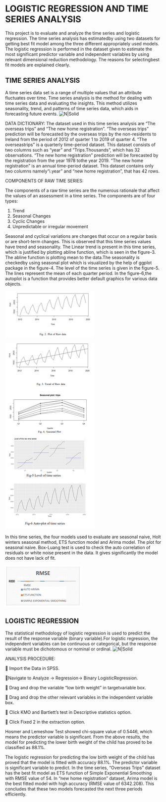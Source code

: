 # LOGISTIC REGRESSION AND TIME SERIES ANALYSIS 

This project is to evaluate and analyze the time series and logistic regression. The time series analysis has estimatedby using two datasets for getting best fit model 
among the three different appropriately used models. The logistic regression is performed in the dataset given to estimate the most significant predictor variable and independent variables by using relevant dimensional reduction methodology. The reasons for selectingbest fit models are explained clearly.

## TIME SERIES ANALYSIS
A time series data set is a range of multiple values that an attribute fluctuates over time. Time series analysis is the method for dealing with time series data and evaluating the insights. This method utilizes seasonality, trend, and patterns of time series data, which aids in forecasting future events. 
 ![N|Solid](https://miro.medium.com/max/1280/0*AN8suioCkeRkugES.gif)
 
 DATA DICTIONARY: The dataset used in this time series analysis are “The overseas trips” and “The new home registration”. “The overseas trips” prediction will be
forecasted by the overseas trips by the non-residents to Ireland from the period of 2012 of quarter 1 to 2019 of quarter 4. “The overseastrips” is a quarterly time-period dataset. This dataset consists of two columns such as “year” 
and “Trips.Thousands”, which has 32 observations. “The new home registration” prediction will be forecasted by the registration from the year 1978 tothe year 2019. “The new home registration” is an annual time-period dataset. This dataset contains only two columns namely“i.year” and “new home registration”, that has 42 rows.

COMPONENTS OF RAW TIME SERIES:

The components of a raw time series are the numerous rationale that affect the values of an assessment in a time series. The components are of four types:   
1. Trend 
2. Seasonal Changes 
3. Cyclic Changes                                              
4. Unpredictable or irregular movement 

Seasonal and cyclical variations are changes that occur on a regular basis or are short-term changes. This is observed that this time series values have trend and seasonality. The Linear trend is present in this time series, which is justified by plotting abline function, which is seen in the figure-3. The abline function is plotting mean to the data.The seasonality is checkedby using seasonal plot which is visualized by the help of ggplot package in the figure-4. The level of the time series is given in the figure-5. The lines represent the mean of each quarter period. In the figure-6,the autoplot is a function that provides better default graphics for various data objects.

![N|Solid](https://github.com/IswaryaYogeashwaran/LOGISTIC-REGRESSION-AND-TIME-SERIES-ANALYSIS/blob/main/statsPicture2.png?raw=true)

![N|Solid](https://github.com/IswaryaYogeashwaran/LOGISTIC-REGRESSION-AND-TIME-SERIES-ANALYSIS/blob/main/StatsPicture1.png?raw=true)
 
 In this time series, the four models used to evaluate are seasonal naive, Holt winters seasonal method, ETS function model and Arima model. The plot for seasonal naive. Box-Luang test is used to check the auto correlation of residuals or white noise present in the data. It gives significantly the model does not have lack of fit.
 
 ![N|Solid](https://github.com/IswaryaYogeashwaran/LOGISTIC-REGRESSION-AND-TIME-SERIES-ANALYSIS/blob/main/StatsPicture3.png?raw=true)

## LOGISTIC REGRESSION
The statistical methodology of logistic regression is used to predict the result of the response variable (binary variable).For logistic regression, the independent variables can be continuous or categorical, but the response variable must be
dichotomous or nominal or ordinal. 
![N|Solid](https://miro.medium.com/max/986/1*rmXSVr7NopG_hFH0XZsEPA.png)



ANALYSIS PROCEDURE:

 Import the Data in SPSS.

Navigate to Analyze -> Regression-> Binary LogisticRegression.

 Drag and drop the variable “low birth weight” in targetvariable box.

 Drag and drop the other relevant variables in the independent variable box.

 Click KMO and Bartlett’s test in Descriptive statistics option.

 Click Fixed 2 in the extraction option.

Hosmer and Lemeshow Test showed chi-square value of 0.5446, which means the predictor variable is significant. From the above results, the model for predicting the lower birth weight of the child has proved to be classified as 88.1%.

The logistic regression for predicting the low birth weight of the child has proved that the model is fitted with accuracy 88.1%. The predictor variable is significant variable to predict. In the time series, “Overseas Trips” dataset has the best fit model as ETS function of Simple Exponential Smoothing with RMSE value of 54. In “new home registration” dataset, Arima model is the best fitted model with high accuracy (RMSE value of 6342.208). This concludes that these two models forecasted the next three periods efficiently.





























   
   
